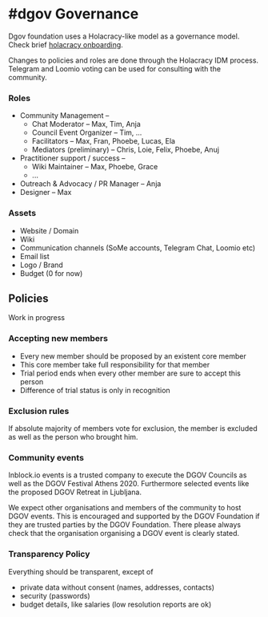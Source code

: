 # \#dgov Governance

Dgov foundation uses a Holacracy-like model as a governance model. Check brief [holacracy onboarding](holacracy.md).

Changes to policies and roles are done through the Holacracy IDM process. Telegram and Loomio voting can be used for consulting with the community.

### Roles

* Community Management –
  * Chat Moderator – Max, Tim, Anja
  * Council Event Organizer – Tim, ...
  * Facilitators – Max, Fran, Phoebe, Lucas, Ela
  * Mediators \(preliminary\) – Chris, Loie, Felix, Phoebe, Anuj
* Practitioner support / success – 
  * Wiki Maintainer – Max, Phoebe, Grace
  * ...
* Outreach & Advocacy / PR Manager – Anja
* Designer – Max

### Assets

* Website / Domain
* Wiki
* Communication channels \(SoMe accounts, Telegram Chat, Loomio etc\)
* Email list
* Logo / Brand
* Budget \(0 for now\)

## Policies

Work in progress

### Accepting new members

* Every new member should be proposed by an existent core member
* This core member take full responsibility for that member
* Trial period ends when every other member are sure to accept this person
* Difference of trial status is only in recognition

### Exclusion rules

If absolute majority of members vote for exclusion, the member is excluded as well as the person who brought him.

### Community events

Inblock.io events is a trusted company to execute the DGOV Councils as well as the DGOV Festival Athens 2020. Furthermore selected events like the proposed DGOV Retreat in Ljubljana.

We expect other organisations and members of the community to host DGOV events. This is encouraged and supported by the DGOV Foundation if they are trusted parties by the DGOV Foundation. There please always check that the organisation organising a DGOV event is clearly stated.

### Transparency Policy

Everything should be transparent, except of 

* private data without consent \(names, addresses, contacts\)
* security \(passwords\)
* budget details, like salaries \(low resolution reports are ok\)

